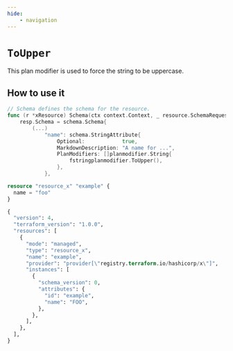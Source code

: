 ```yaml
---
hide:
    - navigation
---
```


# `ToUpper`

This plan modifier is used to force the string to be uppercase.

## How to use it

```go
// Schema defines the schema for the resource.
func (r *xResource) Schema(ctx context.Context, _ resource.SchemaRequest, resp *resource.SchemaResponse) {
    resp.Schema = schema.Schema{
        (...)
            "name": schema.StringAttribute{
                Optional:            true,
                MarkdownDescription: "A name for ...",
                PlanModifiers: []planmodifier.String{
                    fstringplanmodifier.ToUpper(),
                },
            },
```

```tf title="main.tf"
resource "resource_x" "example" {
  name = "foo"
}
```

```tf title="terraform.tfstate"
{
  "version": 4,
  "terraform_version": "1.0.0",
  "resources": [
    {
      "mode": "managed",
      "type": "resource_x",
      "name": "example",
      "provider": "provider[\"registry.terraform.io/hashicorp/x\"]",
      "instances": [
        {
          "schema_version": 0,
          "attributes": {
            "id": "example",
            "name": "FOO",
          },
        },
      ],
    },
  ],
}
```
